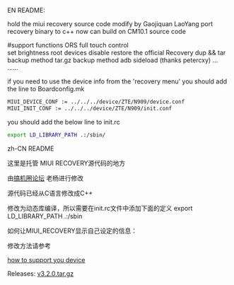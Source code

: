EN README:

hold the miui recovery source code
modify by Gaojiquan LaoYang
port recovery binary to c++
now can build on CM10.1 source code

#support functions
ORS
full touch control  
set brightness
root devices
disable restore the official Recovery
dup && tar backup method 
tar.gz backup method
adb sideload (thanks petercxy)
...
......

if you need to use the device info from the 'recovery menu'
you should add the line to Boardconfig.mk

```bash
MIUI_DEVICE_CONF := ../../../device/ZTE/N909/device.conf
MIUI_INIT_CONF := ../../../device/ZTE/N909/init.conf
```

you should add the below line to init.rc

```bash
export LD_LIBRARY_PATH .:/sbin/
```

zh-CN README

这里是托管 MIUI RECOVERY源代码的地方
 
由[搞机圈论坛](http://www.gaojiquan.com) 老杨进行修改

源代码已经从C语言修改成C++

修改为动态库编译，所以需要在init.rc文件中添加下面的定义
export LD_LIBRARY_PATH .:/sbin

如何让MIUI_RECOVERY显示自己设定的信息：

修改方法请参考

[how to support you device](/devices/README.md)

 Releases:
 <a href="https://github.com/sndnvaps/miui_recovery/archive/v3.2.0.tar.gz"> v3.2.0.tar.gz </a>





